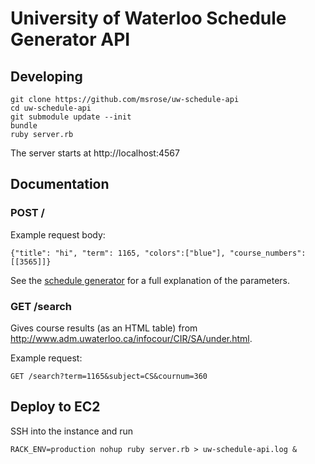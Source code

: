 # University of Waterloo Schedule Generator API

## Developing

```
git clone https://github.com/msrose/uw-schedule-api
cd uw-schedule-api
git submodule update --init
bundle
ruby server.rb
```

The server starts at http://localhost:4567

## Documentation

### POST /

Example request body:

```
{"title": "hi", "term": 1165, "colors":["blue"], "course_numbers":[[3565]]}
```
See the [schedule generator](https://github.com/msrose/schedule-generator) for a full explanation of the parameters.

### GET /search

Gives course results (as an HTML table) from http://www.adm.uwaterloo.ca/infocour/CIR/SA/under.html.

Example request:

```
GET /search?term=1165&subject=CS&cournum=360
```

## Deploy to EC2

SSH into the instance and run

```
RACK_ENV=production nohup ruby server.rb > uw-schedule-api.log &
```
